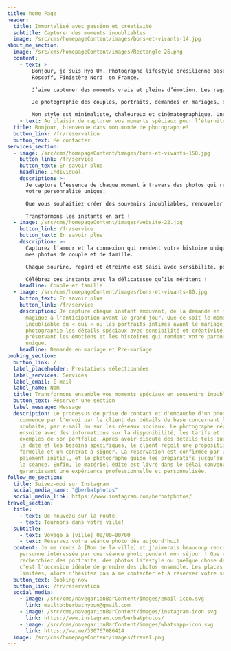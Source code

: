 ```yaml
---
title: home Page
header:
  title: Immortalisé avec passion et créativité
  subtitle: Capturer des moments inoubliables
  image: /src/cms/homepageContent/images/bons-et-vivants-14.jpg
about_me_section:
  image: /src/cms/homepageContent/images/Rectangle 26.png
  content:
    - text: >-
        Bonjour, je suis Hyo Un. Photographe lifestyle brésilienne basée à
        Roscoff, Finistère Nord  en France.

        J’aime capturer des moments vrais et pleins d’émotion. Les regards, les rires, et les silences entre deux battements de cœur.

        Je photographie des couples, portraits, demandes en mariages, des élopements et des familles, toujours avec une lumière naturelle et des connexions sincères.

        Mon style est minimaliste, chaleureux et cinématographique. Une façon de raconter des histoires à travers des images simples et intemporelles.
    - text: Au plaisir de capturer vos moments spéciaux pour l’éternité!
  title: Bonjour, bienvenue dans mon monde de photographie!
  button_link: /fr/reservation
  button_text: Me contacter
services_section:
  - image: /src/cms/homepageContent/images/bons-et-vivants-150.jpg
    button_link: /fr/service
    button_text: En savoir plus
    headline: Individuel
    description: >-
      Je capture l’essence de chaque moment à travers des photos qui reflètent
      votre personnalité unique.

      Que vous souhaitiez créer des souvenirs inoubliables, renouveler votre portfolio ou simplement capturer votre meilleure version, j’accorde de l’attention à chaque détail avec créativité et sensibilité.

      Transformons les instants en art !
  - image: /src/cms/homepageContent/images/website-22.jpg
    button_link: /fr/service
    button_text: En savoir plus
    description: >-
      Capturez l’amour et la connexion qui rendent votre histoire unique grâce à
      mes photos de couple et de famille.

      Chaque sourire, regard et étreinte est saisi avec sensibilité, pour créer des souvenirs intemporels qui reflètent les liens les plus précieux de votre vie.

      Célébrez ces instants avec la délicatesse qu’ils méritent !
    headline: Couple et famille
  - image: /src/cms/homepageContent/images/bons-et-vivants-80.jpg
    button_text: En savoir plus
    button_link: /fr/service
    description: Je capture chaque instant émouvant, de la demande en mariage
      magique à l'anticipation avant le grand jour. Que ce soit le moment
      inoubliable du « oui » ou les portraits intimes avant le mariage, je
      photographie les détails spéciaux avec sensibilité et créativité,
      préservant les émotions et les histoires qui rendent votre parcours
      unique.
    headline: Demande en mariage et Pre-mariage
booking_section:
  button_link: /
  label_placeholder: Prestations sélectionnées
  label_services: Services
  label_email: E-mail
  label_name: Nom
  title: Transformons ensemble vos moments spéciaux en souvenirs inoubliables !
  button_text: Réserver une section
  label_message: Message
  description: Le processus de prise de contact et d'embauche d'un photographe
    commence par l'envoi par le client des détails de base concernant le service
    souhaité, par e-mail ou sur les réseaux sociaux. Le photographe répond
    ensuite avec des informations sur la disponibilité, les tarifs et des
    exemples de son portfolio. Après avoir discuté des détails tels que le lieu,
    la date et les besoins spécifiques, le client reçoit une proposition
    formelle et un contrat à signer. La réservation est confirmée par un
    paiement initial, et le photographe guide les préparatifs jusqu’au jour de
    la séance. Enfin, le matériel édité est livré dans le délai convenu,
    garantissant une expérience professionnelle et personnalisée.
follow_me_section:
  title: Suivez-moi sur Instagram
  social_media_name: "@berbatphotos"
  social_media_link: https://www.instagram.com/berbatphotos/
travel_section:
  title:
    - text: De nouveau sur la route
    - text: Tournons dans votre ville!
  subtitle:
    - text: Voyage à [ville] 00/00~00/00
    - text: Réservez votre séance photo dès aujourd'hui!
  content: Je me rends à [Nom de la ville] et j'aimerais beaucoup rencontrer toute
    personne intéressée par une séance photo pendant mon séjour ! Que vous
    recherchiez des portraits, des photos lifestyle ou quelque chose de créatif,
    c'est l'occasion idéale de prendre des photos ensemble. Les places sont
    limitées, alors n'hésitez pas à me contacter et à réserver votre séance !
  button_text: Booking now
  button_link: /fr/reservation
  social_media:
    - image: /src/cms/navegarionBarContent/images/email-icon.svg
      link: mailto:berbathyoun@gmail.com
    - image: /src/cms/navegarionBarContent/images/instagram-icon.svg
      link: https://www.instagram.com/berbatphotos/
    - image: /src/cms/navegarionBarContent/images/whatsapp-icon.svg
      link: https://wa.me/330767086414
  image: /src/cms/homepageContent/images/travel.png
---
```

